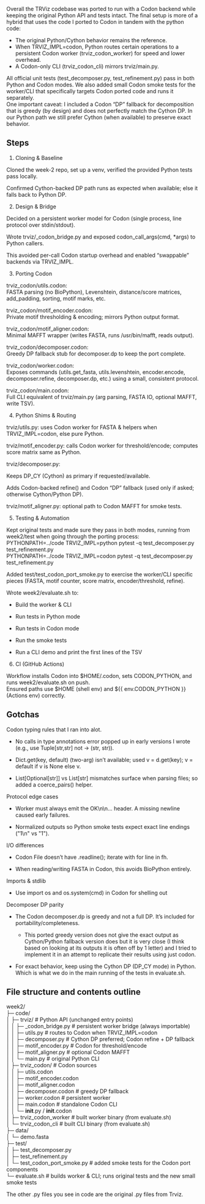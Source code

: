 Overall the TRViz codebase was ported to run with a Codon backend while keeping the original Python API and tests intact. The final setup is more of a hybrid that uses the code I ported to Codon in tandem with the python code:  

- The original Python/Cython behavior remains the reference.  
- When TRVIZ_IMPL=codon, Python routes certain operations to a persistent Codon worker (trviz_codon_worker) for speed and lower overhead.  
- A Codon-only CLI (trviz_codon_cli) mirrors trviz/main.py.  
  
All official unit tests (test_decomposer.py, test_refinement.py) pass in both Python and Codon modes. We also added small Codon smoke tests for the worker/CLI that specifically targets Codon ported code and runs it separately.  
One important caveat: I included a Codon “DP” fallback for decomposition that is greedy (by design) and does not perfectly match the Cython DP. In our Python path we still prefer Cython (when available) to preserve exact behavior.  

Steps  
-----
1) Cloning & Baseline  

Cloned the week-2 repo, set up a venv, verified the provided Python tests pass locally.  

Confirmed Cython-backed DP path runs as expected when available; else it falls back to Python DP.  

2) Design & Bridge  

Decided on a persistent worker model for Codon (single process, line protocol over stdin/stdout).  

Wrote trviz/_codon_bridge.py and exposed codon_call_args(cmd, *args) to Python callers.  

This avoided per-call Codon startup overhead and enabled “swappable” backends via TRVIZ_IMPL.  

3) Porting Codon  

trviz_codon/utils.codon:  
FASTA parsing (no BioPython), Levenshtein, distance/score matrices, add_padding, sorting, motif marks, etc.  

trviz_codon/motif_encoder.codon:  
Private motif thresholding & encoding; mirrors Python output format.  

trviz_codon/motif_aligner.codon:  
Minimal MAFFT wrapper (writes FASTA, runs /usr/bin/mafft, reads output).  

trviz_codon/decomposer.codon:  
Greedy DP fallback stub for decomposer.dp to keep the port complete.  

trviz_codon/worker.codon:  
Exposes commands (utils.get_fasta, utils.levenshtein, encoder.encode, decomposer.refine, decomposer.dp, etc.) using a small, consistent protocol.  

trviz_codon/main.codon:  
Full CLI equivalent of trviz/main.py (arg parsing, FASTA IO, optional MAFFT, write TSV).  

4) Python Shims & Routing  

trviz/utils.py: uses Codon worker for FASTA & helpers when TRVIZ_IMPL=codon, else pure Python.  

trviz/motif_encoder.py: calls Codon worker for threshold/encode; computes score matrix same as Python.  

trviz/decomposer.py:  

Keeps DP_CY (Cython) as primary if requested/available.  

Adds Codon-backed refine() and Codon “DP” fallback (used only if asked; otherwise Cython/Python DP).  

trviz/motif_aligner.py: optional path to Codon MAFFT for smoke tests.  

5) Testing & Automation  

Kept original tests and made sure they pass in both modes, running from week2/test when going through the porting process:  
PYTHONPATH=../code TRVIZ_IMPL=python pytest -q test_decomposer.py test_refinement.py  
PYTHONPATH=../code TRVIZ_IMPL=codon  pytest -q test_decomposer.py test_refinement.py  

Added test/test_codon_port_smoke.py to exercise the worker/CLI specific pieces (FASTA, motif counter, score matrix, encoder/threshold, refine).  

Wrote week2/evaluate.sh to:  
    
- Build the worker & CLI  

- Run tests in Python mode  

- Run tests in Codon mode  

- Run the smoke tests  

- Run a CLI demo and print the first lines of the TSV  

6) CI (GitHub Actions)  

Workflow installs Codon into $HOME/.codon, sets CODON_PYTHON, and runs week2/evaluate.sh on push.  
Ensured paths use $HOME (shell env) and ${{ env.CODON_PYTHON }} (Actions env) correctly.  

Gotchas  
-------

Codon typing rules that I ran into alot.  
  
- No calls in type annotations error popped up in early versions I wrote (e.g., use Tuple[str,str] not -> (str, str)).  

- Dict.get(key, default) (two-arg) isn’t available; used v = d.get(key); v = default if v is None else v.  

- List[Optional[str]] vs List[str] mismatches surface when parsing files; so added a coerce_pairs() helper.  

Protocol edge cases  

- Worker must always emit the OK\n<count>\n... header. A missing newline caused early failures.  

- Normalized outputs so Python smoke tests expect exact line endings ("1\n" vs "1").  

I/O differences  

- Codon File doesn’t have .readline(); iterate with for line in fh.  

- When reading/writing FASTA in Codon, this avoids BioPython entirely.  
  
Imports & stdlib  
  
- Use import os and os.system(cmd) in Codon for shelling out   

Decomposer DP parity  

- The Codon decomposer.dp is greedy and not a full DP. It’s included for portability/completeness.  
  - This ported greedy version does not give the exact output as Cython/Python fallback version does but it is very close (I think based on looking at its outputs it is often off by 1 letter) and I tried to implement it in an attempt to replicate their results using just codon.  

- For exact behavior, keep using the Cython DP (DP_CY mode) in Python. Which is what we do in the main running of the tests in evaluate.sh.  


File structure and contents outline  
-----------------------------------

week2/  
├─ code/  
│  ├─ trviz/                     # Python API (unchanged entry points)  
│  │  ├─ _codon_bridge.py        # persistent worker bridge (always importable)  
│  │  ├─ utils.py                # routes to Codon when TRVIZ_IMPL=codon  
│  │  ├─ decomposer.py           # Cython DP preferred; Codon refine + DP fallback  
│  │  ├─ motif_encoder.py        # Codon for threshold/encode  
│  │  ├─ motif_aligner.py        # optional Codon MAFFT  
│  │  └─ main.py                 # original Python CLI  
│  ├─ trviz_codon/               # Codon sources  
│  │  ├─ utils.codon  
│  │  ├─ motif_encoder.codon  
│  │  ├─ motif_aligner.codon  
│  │  ├─ decomposer.codon        # greedy DP fallback  
│  │  ├─ worker.codon            # persistent worker  
│  │  ├─ main.codon              # standalone Codon CLI  
│  │  └─ __init__.py / __init__.codon  
│  ├─ trviz_codon_worker         # built worker binary (from evaluate.sh)  
│  └─ trviz_codon_cli            # built CLI binary (from evaluate.sh)  
├─ data/  
│  └─ demo.fasta  
├─ test/  
│  ├─ test_decomposer.py  
│  ├─ test_refinement.py  
│  └─ test_codon_port_smoke.py   # added smoke tests for the Codon port components  
└─ evaluate.sh                    # builds worker & CLI; runs original tests and the new small smoke tests  


  The other .py files you see in code are the original .py files from Trviz.  
